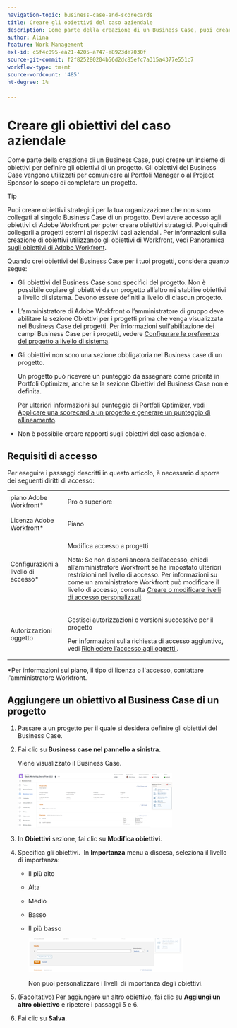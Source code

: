 ```yaml
---
navigation-topic: business-case-and-scorecards
title: Creare gli obiettivi del caso aziendale
description: Come parte della creazione di un Business Case, puoi creare un insieme di obiettivi per definire gli obiettivi di un progetto. Gli obiettivi del Business Case vengono utilizzati per comunicare al Portfoli Manager o al Project Sponsor lo scopo di completare un progetto.
author: Alina
feature: Work Management
exl-id: c5f4c095-ea21-4205-a747-e8923de7030f
source-git-commit: f2f825280204b56d2dc85efc7a315a4377e551c7
workflow-type: tm+mt
source-wordcount: '485'
ht-degree: 1%

---
```


# Creare gli obiettivi del caso aziendale

Come parte della creazione di un Business Case, puoi creare un insieme di obiettivi per definire gli obiettivi di un progetto. Gli obiettivi del Business Case vengono utilizzati per comunicare al Portfoli Manager o al Project Sponsor lo scopo di completare un progetto.

<!--
<p data-mc-conditions="QuicksilverOrClassic.Draft mode">(NOTE: below snippet: NWE only, not classic)</p>
-->

>[!TIP]
>
>Puoi creare obiettivi strategici per la tua organizzazione che non sono collegati al singolo Business Case di un progetto. Devi avere accesso agli obiettivi di Adobe Workfront per poter creare obiettivi strategici. Puoi quindi collegarli a progetti esterni ai rispettivi casi aziendali. Per informazioni sulla creazione di obiettivi utilizzando gli obiettivi di Workfront, vedi [Panoramica sugli obiettivi di Adobe Workfront](../../../workfront-goals/goal-management/wf-goals-overview.md).

Quando crei obiettivi del Business Case per i tuoi progetti, considera quanto segue:

* Gli obiettivi del Business Case sono specifici del progetto. Non è possibile copiare gli obiettivi da un progetto all’altro né stabilire obiettivi a livello di sistema. Devono essere definiti a livello di ciascun progetto.
* L’amministratore di Adobe Workfront o l’amministratore di gruppo deve abilitare la sezione Obiettivi per i progetti prima che venga visualizzata nel Business Case dei progetti. Per informazioni sull&#39;abilitazione dei campi Business Case per i progetti, vedere [Configurare le preferenze del progetto a livello di sistema](../../../administration-and-setup/set-up-workfront/configure-system-defaults/set-project-preferences.md).

* Gli obiettivi non sono una sezione obbligatoria nel Business case di un progetto.

   Un progetto può ricevere un punteggio da assegnare come priorità in Portfoli Optimizer, anche se la sezione Obiettivi del Business Case non è definita.

   Per ulteriori informazioni sul punteggio di Portfoli Optimizer, vedi [Applicare una scorecard a un progetto e generare un punteggio di allineamento](../../../manage-work/projects/define-a-business-case/apply-scorecard-to-project-to-generate-alignment-score.md).

* Non è possibile creare rapporti sugli obiettivi del caso aziendale.

## Requisiti di accesso

Per eseguire i passaggi descritti in questo articolo, è necessario disporre dei seguenti diritti di accesso:

<table style="table-layout:auto"> 
 <col> 
 </col> 
 <col> 
 </col> 
 <tbody> 
  <tr> 
   <td role="rowheader">piano Adobe Workfront*</td> 
   <td> <p>Pro o superiore</p> </td> 
  </tr> 
  <tr> 
   <td role="rowheader">Licenza Adobe Workfront*</td> 
   <td> <p>Piano </p> </td> 
  </tr> 
  <tr> 
   <td role="rowheader">Configurazioni a livello di accesso*</td> 
   <td> <p>Modifica accesso a progetti</p> <p>Nota: Se non disponi ancora dell’accesso, chiedi all’amministratore Workfront se ha impostato ulteriori restrizioni nel livello di accesso. Per informazioni su come un amministratore Workfront può modificare il livello di accesso, consulta <a href="../../../administration-and-setup/add-users/configure-and-grant-access/create-modify-access-levels.md" class="MCXref xref">Creare o modificare livelli di accesso personalizzati</a>.</p> </td> 
  </tr> 
  <tr> 
   <td role="rowheader">Autorizzazioni oggetto</td> 
   <td> <p>Gestisci autorizzazioni o versioni successive per il progetto</p> <p>Per informazioni sulla richiesta di accesso aggiuntivo, vedi <a href="../../../workfront-basics/grant-and-request-access-to-objects/request-access.md" class="MCXref xref">Richiedere l’accesso agli oggetti </a>.</p> </td> 
  </tr> 
 </tbody> 
</table>

&#42;Per informazioni sul piano, il tipo di licenza o l&#39;accesso, contattare l&#39;amministratore Workfront.

## Aggiungere un obiettivo al Business Case di un progetto

1. Passare a un progetto per il quale si desidera definire gli obiettivi del Business Case.
1. Fai clic su **Business case nel pannello a sinistra.**

   Viene visualizzato il Business Case.

   ![](assets/business-case-page-info-goals-expenses-nwe-350x123.png)

1. In **Obiettivi** sezione, fai clic su **Modifica obiettivi**.

1. Specifica gli obiettivi.
 In **Importanza** menu a discesa, seleziona il livello di importanza:

   * Il più alto
   * Alta
   * Medio
   * Basso
   * Il più basso

      ![](assets/g1-350x76.png)

      Non puoi personalizzare i livelli di importanza degli obiettivi.

1. (Facoltativo) Per aggiungere un altro obiettivo, fai clic su **Aggiungi un altro obiettivo** e ripetere i passaggi 5 e 6.
1. Fai clic su **Salva**.
